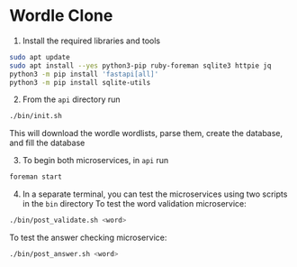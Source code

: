 # Wordle Clone

1. Install the required libraries and tools
```bash
sudo apt update
sudo apt install --yes python3-pip ruby-foreman sqlite3 httpie jq
python3 -m pip install 'fastapi[all]'
python3 -m pip install sqlite-utils
```

2. From the `api` directory run 
```bash
./bin/init.sh
```
This will download the wordle wordlists, parse them, create the database, and fill the database

3. To begin both microservices, in `api` run
```bash
foreman start
```

4. In a separate terminal, you can test the microservices using two scripts in the `bin` directory
To test the word validation microservice:
```bash
./bin/post_validate.sh <word>
```

To test the answer checking microservice:
```bash
./bin/post_answer.sh <word>
```



